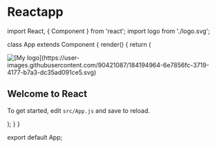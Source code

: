 # Reactapp
import React, { Component } from 'react';
import logo from './logo.svg';

class App extends Component {
  render() {
    return (
      <div className="App">
        <div className="App-header">
          <img src={logo} className="App-logo" alt="[My logo](https://user-images.githubusercontent.com/90421087/184194964-6e7856fc-3719-4177-b7a3-dc35ad091ce5.svg)
" />
          <h2>Welcome to React</h2>
        </div>
        <p className="App-intro">
          To get started, edit <code>src/App.js</code> and save to reload.
        </p>
      </div>
    );
  }
}

export default App;
